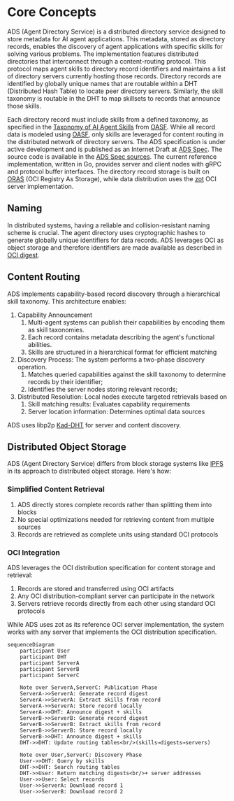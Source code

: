 # Core Concepts

ADS (Agent Directory Service) is a distributed directory service designed to
store metadata for AI agent applications. This metadata, stored as directory
records, enables the discovery of agent applications with specific skills for
solving various problems.
The implementation features distributed directories that interconnect through a
content-routing protocol. This protocol maps agent skills to directory record
identifiers and maintains a list of directory servers currently hosting those
records.
Directory records are identified by globally unique names that are routable
within a DHT (Distributed Hash Table) to locate peer directory servers.
Similarly, the skill taxonomy is routable in the DHT to map skillsets to records
that announce those skills.

Each directory record must include skills from a defined taxonomy, as specified
in the [Taxonomy of AI Agent Skills](oasf-taxonomy.md) from [OASF](oasf.md).
While all record data is modeled using [OASF](oasf.md), only skills are
leveraged for content routing in the distributed network of directory servers.
The ADS specification is under active development and is published as an
Internet Draft at [ADS Spec](https://spec.dir.agntcy.org). The source code is
available in the [ADS Spec sources](https://github.com/agntcy).
The current reference implementation, written in Go, provides server and client
nodes with gRPC and protocol buffer interfaces. The directory record storage is
built on [ORAS](https://oras.land) (OCI Registry As Storage), while data
distribution uses the [zot](https://zotregistry.dev) OCI server implementation.

## Naming

In distributed systems, having a reliable and collision-resistant naming scheme
is crucial. The agent directory uses cryptographic hashes to generate globally
unique identifiers for data records.
ADS leverages OCI as object storage and therefore identifiers are made available
as described in [OCI digest](https://github.com/opencontainers/image-spec/blob/main/descriptor.md#digests).

## Content Routing

ADS implements capability-based record discovery through a hierarchical skill
taxonomy. This architecture enables:

1. Capability Announcement
   1. Multi-agent systems can publish their capabilities by encoding them as
      skill taxonomies.
   2. Each record contains metadata describing the agent's functional abilities.
   3. Skills are structured in a hierarchical format for efficient matching
2. Discovery Process: The system performs a two-phase discovery operation.
   1. Matches queried capabilities against the skill taxonomy to determine
      records by their identifier;
   2. Identifies the server nodes storing relevant records;
3. Distributed Resolution: Local nodes execute targeted retrievals based on
   1. Skill matching results: Evaluates capability requirements
   2. Server location information: Determines optimal data sources

ADS uses libp2p [Kad-DHT](https://docs.libp2p.io/concepts/discovery-routing/kaddht/)
for server and content discovery.

## Distributed Object Storage

ADS (Agent Directory Service) differs from block storage systems like
[IPFS](https://ipfs.tech/) in its approach to distributed object storage. Here's
how:

### Simplified Content Retrieval

1. ADS directly stores complete records rather than splitting them into blocks
2. No special optimizations needed for retrieving content from multiple sources
3. Records are retrieved as complete units using standard OCI protocols

### OCI Integration

ADS leverages the OCI distribution specification for content storage and retrieval:

1. Records are stored and transferred using OCI artifacts
2. Any OCI distribution-compliant server can participate in the network
3. Servers retrieve records directly from each other using standard OCI protocols

While ADS uses zot as its reference OCI server implementation, the system works
with any server that implements the OCI distribution specification.

```mermaid
sequenceDiagram
    participant User
    participant DHT
    participant ServerA
    participant ServerB
    participant ServerC

    Note over ServerA,ServerC: Publication Phase
    ServerA->>ServerA: Generate record digest
    ServerA->>ServerA: Extract skills from record
    ServerA->>ServerA: Store record locally
    ServerA->>DHT: Announce digest + skills
    ServerB->>ServerB: Generate record digest
    ServerB->>ServerB: Extract skills from record
    ServerB->>ServerB: Store record locally
    ServerB->>DHT: Announce digest + skills
    DHT->>DHT: Update routing tables<br/>(skills→digests→servers)

    Note over User,ServerC: Discovery Phase
    User->>DHT: Query by skills
    DHT->>DHT: Search routing tables
    DHT->>User: Return matching digests<br/>+ server addresses
    User->>User: Select records
    User->>ServerA: Download record 1
    User->>ServerB: Download record 2
```